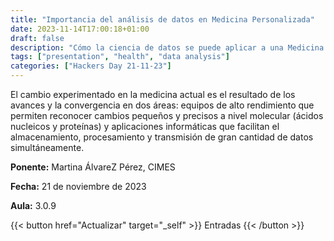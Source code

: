 ```yaml
---
title: "Importancia del análisis de datos en Medicina Personalizada"
date: 2023-11-14T17:00:18+01:00
draft: false
description: "Cómo la ciencia de datos se puede aplicar a una Medicina dirigida al paciente."
tags: ["presentation", "health", "data analysis"]
categories: ["Hackers Day 21-11-23"]
---
```

El cambio experimentado en la medicina actual es el resultado  de los avances y la convergencia  en dos áreas: equipos de alto rendimiento que permiten reconocer cambios pequeños y precisos a nivel molecular (ácidos nucleicos  y proteínas) y aplicaciones  informáticas que  facilitan el almacenamiento, procesamiento y transmisión de gran cantidad de datos simultáneamente.

**Ponente:** Martina ÁlvareZ Pérez, CIMES

**Fecha:** 21 de noviembre de 2023

**Aula:** 3.0.9

{{< button href="Actualizar" target="_self" >}}
Entradas
{{< /button >}}